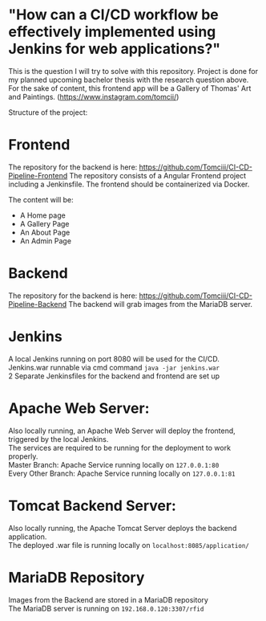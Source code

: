 # "How can a CI/CD workflow be effectively implemented using Jenkins for web applications?"
This is the question I will try to solve with this repository. Project is done for my planned upcoming bachelor thesis with the research question above.  <br>
For the sake of content, this frontend app will be a Gallery of Thomas' Art and Paintings. (https://www.instagram.com/tomcii/)

Structure of the project:

# Frontend
The repository for the backend is here: https://github.com/Tomciii/CI-CD-Pipeline-Frontend
The repository consists of a Angular Frontend project including a Jenkinsfile. The frontend should be containerized via Docker.

The content will be:
- A Home page
- A Gallery Page
- An About Page
- An Admin Page

# Backend
The repository for the backend is here: https://github.com/Tomciii/CI-CD-Pipeline-Backend
The backend will grab images from the MariaDB server.

# Jenkins
A local Jenkins running on port 8080 will be used for the CI/CD.  <br>
Jenkins.war runnable via cmd command ```java -jar jenkins.war``` <br>
2 Separate Jenkinsfiles for the backend and frontend are set up

# Apache Web Server:
Also locally running, an Apache Web Server will deploy the frontend, triggered by the local Jenkins.  <br>
The services are required to be running for the deployment to work properly. <br>
Master Branch: Apache Service running locally on ```127.0.0.1:80``` <br>
Every Other Branch: Apache Service running locally on ```127.0.0.1:81``` <br>

# Tomcat Backend Server:
Also locally running, the Apache Tomcat Server deploys the backend application. <br>
The deployed .war file is running locally on ```localhost:8085/application/```

# MariaDB Repository
Images from the Backend are stored in a MariaDB repository <br>
The MariaDB server is running on ```192.168.0.120:3307/rfid```
